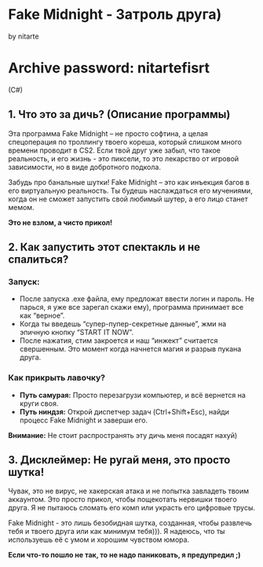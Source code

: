 # Fake Midnight - Затроль друга)
by nitarte

# Archive password: nitartefisrt

(C#)

## 1. Что это за дичь? (Описание программы)

Эта программа Fake Midnight – не просто софтина, а целая спецоперация по троллингу твоего кореша, который слишком много времени проводит в CS2. Если твой друг уже забыл, что такое реальность, и его жизнь - это пиксели, то это лекарство от игровой зависимости, но в виде добротного подкола.

Забудь про банальные шутки! Fake Midnight – это как инъекция багов в его виртуальную реальность. Ты будешь наслаждаться его мучениями, когда он не сможет запустить свой любимый шутер, а его лицо станет мемом.

**Это не взлом, а чисто прикол!**

## 2. Как запустить этот спектакль и не спалиться?

### Запуск:

*   После запуска .exe файла, ему предложат ввести логин и пароль. Не парься, я уже все зарегал скажи ему), программа принимает все как “верное”.
*   Когда ты введешь “супер-пупер-секретные данные”, жми на эпичную кнопку “START IT NOW”.
*   После нажатия, стим закроется и наш “инжект” считается свершенным. Это момент когда начнется магия и разрыв пукана друга.

### Как прикрыть лавочку?

*   **Путь самурая:** Просто перезагрузи компьютер, и всё вернется на круги своя.
*   **Путь ниндзя:** Открой диспетчер задач (Ctrl+Shift+Esc), найди процесс Fake Midnight и заверши его.

**Внимание:** Не стоит распространять эту дичь меня посадят нахуй)

## 3. Дисклеймер: Не ругай меня, это просто шутка!

Чувак, это не вирус, не хакерская атака и не попытка завладеть твоим аккаунтом. Это просто прикол, чтобы пощекотать нервишки твоего друга. Я не пытаюсь сломать его комп или украсть его цифровые трусы.

Fake Midnight - это лишь безобидная шутка, созданная, чтобы развлечь тебя и твоего друга или как минимум тебя))). Я надеюсь, что ты используешь её с умом и хорошим чувством юмора.

**Если что-то пошло не так, то не надо паниковать, я предупредил ;)**
